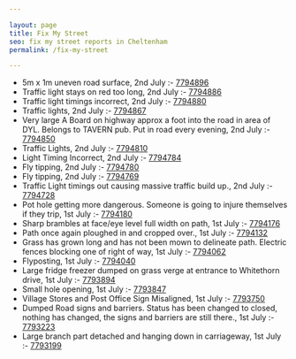 ```yaml
---

layout: page
title: Fix My Street
seo: fix my street reports in Cheltenham
permalink: /fix-my-street

---
```


<!-- fix_marker starts -->

- 5m x 1m uneven road surface, 2nd July :- [7794896](https://www.fixmystreet.com/report/7794896)
- Traffic light stays on red too long, 2nd July :- [7794886](https://www.fixmystreet.com/report/7794886)
- Traffic light timings incorrect, 2nd July :- [7794880](https://www.fixmystreet.com/report/7794880)
- Traffic lights, 2nd July :- [7794867](https://www.fixmystreet.com/report/7794867)
- Very large A Board on highway approx a foot into the road in area of DYL. Belongs to TAVERN pub. Put in road every evening, 2nd July :- [7794850](https://www.fixmystreet.com/report/7794850)
- Traffic Lights, 2nd July :- [7794810](https://www.fixmystreet.com/report/7794810)
- Light Timing Incorrect, 2nd July :- [7794784](https://www.fixmystreet.com/report/7794784)
- Fly tipping, 2nd July :- [7794780](https://www.fixmystreet.com/report/7794780)
- Fly tipping, 2nd July :- [7794769](https://www.fixmystreet.com/report/7794769)
- Traffic Light timings out causing massive traffic build up., 2nd July :- [7794728](https://www.fixmystreet.com/report/7794728)
- Pot hole getting more dangerous. Someone is going to injure themselves if they trip, 1st July :- [7794180](https://www.fixmystreet.com/report/7794180)
- Sharp brambles at face/eye level full width on path, 1st July :- [7794176](https://www.fixmystreet.com/report/7794176)
- Path once again ploughed in and cropped over., 1st July :- [7794132](https://www.fixmystreet.com/report/7794132)
- Grass has grown long and has not been mown to delineate path. Electric fences blocking one of right of way, 1st July :- [7794062](https://www.fixmystreet.com/report/7794062)
- Flyposting, 1st July :- [7794040](https://www.fixmystreet.com/report/7794040)
- Large fridge freezer dumped on grass verge at entrance to Whitethorn drive, 1st July :- [7793894](https://www.fixmystreet.com/report/7793894)
- Small hole opening, 1st July :- [7793847](https://www.fixmystreet.com/report/7793847)
- Village Stores and Post Office Sign Misaligned, 1st July :- [7793750](https://www.fixmystreet.com/report/7793750)
- Dumped Road signs and barriers. Status has been changed to closed, nothing has changed, the signs and barriers are still there., 1st July :- [7793223](https://www.fixmystreet.com/report/7793223)
- Large branch part detached and hanging down in carriageway, 1st July :- [7793199](https://www.fixmystreet.com/report/7793199)

<!-- fix_marker ends -->